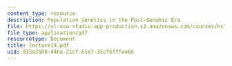 ```yaml
---
content_type: resource
description: Population Genetics in the Post-Genomic Era
file: https://ol-ocw-studio-app-production.s3.amazonaws.com/courses/hst-950j-medical-computing-spring-2003/915a358844ba21cf61e735cf6fffaa66_lecture14.pdf
file_type: application/pdf
resourcetype: Document
title: lecture14.pdf
uid: 915a3588-44ba-21cf-61e7-35cf6fffaa66
---
```

